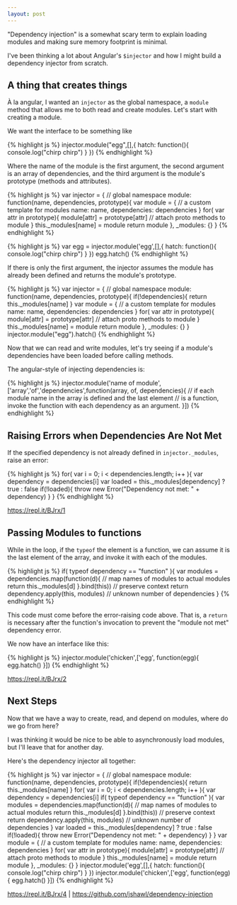 ```yaml
---
layout: post
---
```


"Dependency injection" is a somewhat scary term to explain loading modules and making sure
memory footprint is minimal.

I've been thinking a lot about Angular's `$injector` and how I might build a dependency injector
from scratch.

## A thing that creates things

À la angular, I wanted an `injector` as the global namespace, a `module` method that allows
me to both read and create modules. Let's start with creating a module.

We want the interface to be something like

{% highlight js %}
injector.module("egg",[],{
  hatch: function(){
    console.log("chirp chirp") 
  }
})
{% endhighlight %}

Where the name of the module is the first argument, the second argument is
an array of dependencies, and the third argument is the module's prototype (methods and attributes).

{% highlight js %}
var injector = { // global namespace
  module: function(name, dependencies, prototype){
    var module = { // a custom template for modules
      name: name,
      dependencies: dependencies
    }
    for( var attr in prototype){
      module[attr] = prototype[attr] // attach proto methods to module
    }
    this._modules[name] = module
    return module
  },
  _modules: {}
}
{% endhighlight %}

{% highlight js %}
var egg = injector.module('egg',[],{
  hatch: function(){
    console.log("chirp chirp")
  }
})
egg.hatch()
{% endhighlight %}

If there is only the first argument, the injector assumes the module has already been defined and returns the module's prototype.

{% highlight js %}
var injector = { // global namespace
  module: function(name, dependencies, prototype){
    if(!dependencies){
      return this._modules[name]
    }
    var module = { // a custom template for modules
      name: name,
      dependencies: dependencies
    }
    for( var attr in prototype){
      module[attr] = prototype[attr] // attach proto methods to module
    }
    this._modules[name] = module
    return module
  },
  _modules: {}
}
injector.module("egg").hatch()
{% endhighlight %}

Now that we can read and write modules, let's try seeing if a module's dependencies have been loaded before calling methods.

The angular-style of injecting dependencies is:

{% highlight js %}
injector.module('name of module',['array','of','dependencies',function(array, of, dependencies){
  // if each module name in the array is defined and the last element
  // is a function, invoke the function with each dependency as an argument.
}])
{% endhighlight %}

## Raising Errors when Dependencies Are Not Met

If the specified dependency is not already defined in `injector._modules`, raise an error:

{% highlight js %}
for( var i = 0; i < dependencies.length; i++ ){
  var dependency = dependencies[i]
  var loaded = this._modules[dependency] ? true : false
  if(!loaded){
    throw new Error("Dependency not met: " + dependency)
  }
}
{% endhighlight %}

https://repl.it/BJrx/1

## Passing Modules to functions

While in the loop, if the `typeof` the element is a function, we can assume it is the last
element of the array, and invoke it with each of the modules.

{% highlight js %}
if( typeof dependency == "function" ){
  var modules = dependencies.map(function(d){ // map names of modules to actual modules
    return this._modules[d]
  }.bind(this)) // preserve context
  return dependency.apply(this, modules) // unknown number of dependencies
}
{% endhighlight %}

This code must come before the error-raising code above. That is, a `return` is necessary after the
function's invocation to prevent the "module not met" dependency error.

We now have an interface like this:

{% highlight js %}
injector.module('chicken',['egg', function(egg){
    egg.hatch()
}])
{% endhighlight %}

https://repl.it/BJrx/2

## Next Steps

Now that we have a way to create, read, and depend on modules, where do we go from here?

I was thinking it would be nice to be able to asynchronously load modules, but I'll leave that for another day.

Here's the dependency injector all together:

{% highlight js %}
var injector = { // global namespace
  module: function(name, dependencies, prototype){
    if(!dependencies){
      return this._modules[name]
    }
    for( var i = 0; i < dependencies.length; i++ ){
      var dependency = dependencies[i]
      if( typeof dependency == "function" ){
	var modules = dependencies.map(function(d){ // map names of modules to actual modules
	  return this._modules[d]
	}.bind(this)) // preserve context
	return dependency.apply(this, modules) // unknown number of dependencies
      }
      var loaded = this._modules[dependency] ? true : false
      if(!loaded){
	throw new Error("Dependency not met: " + dependency)
      }
    }
    var module = { // a custom template for modules
      name: name,
      dependencies: dependencies
    }
    for( var attr in prototype){
      module[attr] = prototype[attr] // attach proto methods to module
    }
    this._modules[name] = module
    return module
  },
  _modules: {}
}
injector.module('egg',[],{
  hatch: function(){
    console.log("chirp chirp")
  }
})
injector.module('chicken',['egg', function(egg){
  egg.hatch()
}])
{% endhighlight %}

https://repl.it/BJrx/4 | https://github.com/jshawl/dependency-injection